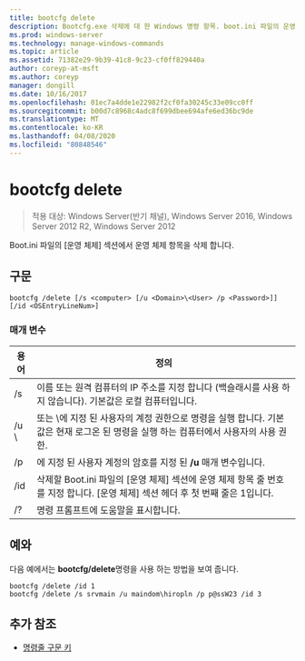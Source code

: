 ```yaml
---
title: bootcfg delete
description: Bootcfg.exe 삭제에 대 한 Windows 명령 항목. boot.ini 파일의 운영 체제 섹션에서 운영 체제 항목을 삭제 합니다.
ms.prod: windows-server
ms.technology: manage-windows-commands
ms.topic: article
ms.assetid: 71382e29-9b39-41c8-9c23-cf0ff829440a
author: coreyp-at-msft
ms.author: coreyp
manager: dongill
ms.date: 10/16/2017
ms.openlocfilehash: 01ec7a4dde1e22982f2cf0fa30245c33e09cc0ff
ms.sourcegitcommit: b00d7c8968c4adc8f699dbee694afe6ed36bc9de
ms.translationtype: MT
ms.contentlocale: ko-KR
ms.lasthandoff: 04/08/2020
ms.locfileid: "80848546"
---
```

# <a name="bootcfg-delete"></a>bootcfg delete

>적용 대상: Windows Server(반기 채널), Windows Server 2016, Windows Server 2012 R2, Windows Server 2012

Boot.ini 파일의 [운영 체제] 섹션에서 운영 체제 항목을 삭제 합니다.

## <a name="syntax"></a>구문
```
bootcfg /delete [/s <computer> [/u <Domain>\<User> /p <Password>]] [/id <OSEntryLineNum>]
```
### <a name="parameters"></a>매개 변수

|         용어         |                                                                                             정의                                                                                              |
|----------------------|-----------------------------------------------------------------------------------------------------------------------------------------------------------------------------------------------------|
|    /s <computer>     |                                         이름 또는 원격 컴퓨터의 IP 주소를 지정 합니다 (백슬래시를 사용 하지 않습니다). 기본값은 로컬 컴퓨터입니다.                                          |
| /u <Domain>\\<User>  | <User>또는 <Domain>\\<User>에 지정 된 사용자의 계정 권한으로 명령을 실행 합니다. 기본값은 현재 로그온 된 명령을 실행 하는 컴퓨터에서 사용자의 사용 권한. |
|    /p <Password>     |                                                        에 지정 된 사용자 계정의 암호를 지정 된 **/u** 매개 변수입니다.                                                        |
| /id <OSEntryLineNum> |        삭제할 Boot.ini 파일의 [운영 체제] 섹션에 운영 체제 항목 줄 번호를 지정 합니다. [운영 체제] 섹션 헤더 후 첫 번째 줄은 1입니다.        |
|          /?          |                                                                                명령 프롬프트에 도움말을 표시합니다.                                                                                 |

## <a name="examples"></a><a name=BKMK_examples></a>예와
다음 예에서는 **bootcfg/delete**명령을 사용 하는 방법을 보여 줍니다.
```
bootcfg /delete /id 1
bootcfg /delete /s srvmain /u maindom\hiropln /p p@ssW23 /id 3
```
## <a name="additional-references"></a>추가 참조
- [명령줄 구문 키](command-line-syntax-key.md)
